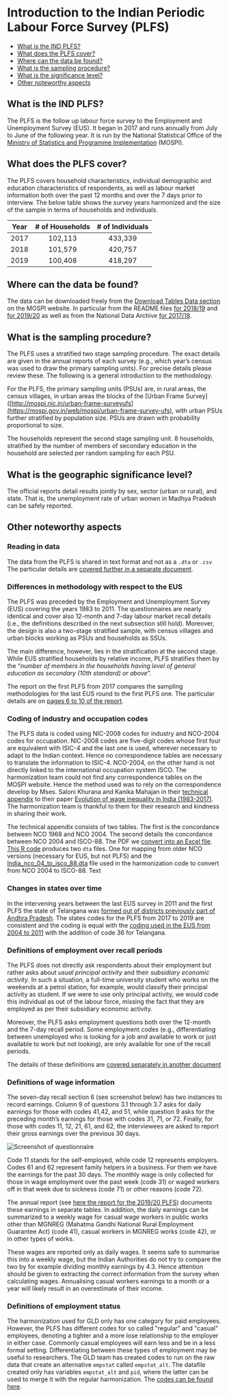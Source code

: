 # Introduction to the Indian Periodic Labour Force Survey (PLFS)

- [What is the IND PLFS?](#what-is-the-ind-plfs)
- [What does the PLFS cover?](#what-does-the-plfs-cover)
- [Where can the data be found?](#where-can-the-data-be-found)
- [What is the sampling procedure?](#what-is-the-sampling-procedure)
- [What is the significance level?](#what-is-the-geographic-significance-level)
- [Other noteworthy aspects](#other-noteworthy-aspects)

## What is the IND PLFS?

The PLFS is the follow up labour force survey to the Employment and Unemployment Survey (EUS). It began in 2017 and runs annually from July to June of the following year. It is run by the National Statistical Office of the [Ministry of Statistics and Programme Implementation]( http://www.mospi.nic.in/) (MOSPI).

## What does the PLFS cover?

The PLFS covers household characteristics, individual demographic and education characteristics of respondents, as well as labour market information both over the past 12 months and over the 7 days prior to interview. The below table shows the survey years harmonized and the size of the sample in terms of households and individuals.

| Year	    | # of Households	| # of Individuals	|
| :------:	| :-------:		    | :-------:	 	    |
| 2017	    | 102,113		    | 433,339	    	|
| 2018	    | 101,579		    | 420,757		    |
| 2019	    | 100,408		    | 418,297		    |

## Where can the data be found?

The data can be downloaded freely from the [Download Tables Data section](https://mospi.gov.in/web/mospi/download-tables-data) on the MOSPI website. In particular from the README files [for 2018/19](https://mospi.gov.in/documents/213904/531813//README_demo1608274556988.pdf/2281ebcd-eb19-1468-dce0-23a6ea3a7b02) and [for 2019/20](https://mospi.gov.in/documents/213904/1216623//READMEM1627035725633.pdf/77c18981-9c85-a04a-3a35-af31ce8ce685) as well as from the National Data Archive [for 2017/18](http://microdata.gov.in/nada43/index.php/catalog/146).

## What is the sampling procedure?

The PLFS uses a stratified two stage sampling procedure. The exact details are given in the annual reports of each survey (e.g., which year’s census was used to draw the primary sampling units). For precise details please review these. The following is a general introduction to the methodology.

For the PLFS, the primary sampling units (PSUs) are, in rural areas, the census villages, in urban areas the blocks of the [Urban Frame Survey]([http://mospi.nic.in/urban-frame-surveyufs](https://mospi.gov.in/web/mospi/urban-frame-survey-ufs), with urban PSUs further stratified by population size. PSUs are drawn with probability proportional to size.

The households represent the second stage sampling unit. 8 households, stratified by the number of members of secondary education in the household are selected per random sampling for each PSU.

## What is the geographic significance level?

The official reports detail results jointly by sex, sector (urban or rural), and state. That is, the unemployment rate of urban women in Madhya Pradesh can be safely reported.

## Other noteworthy aspects

### Reading in data

The data from the PLFS is shared in text format and not as a `.dta` or `.csv` The particular details are [covered further in a separate document](Reading_in_PLFS_data.md).

### Differences in methodology with respect to the EUS

The PLFS was preceded by the Employment and Unemployment Survey (EUS) covering the years 1983 to 2011. The questionnaires are nearly identical and cover also 12-month and 7-day labour market recall details (i.e., the definitions described in the next subsection still hold). Moreover, the design is also a two-stage stratified sample, with census villages and urban blocks working as PSUs and households as SSUs.

The main difference, however, lies in the stratification at the second stage. While EUS stratified households by relative income, PLFS stratifies them by the “*number of members in the households having level of general education as secondary (10th standard) or above*”.

The report on the first PLFS from 2017 compares the sampling methodologies for the last EUS round to the first PLFS one. The particular details are on [pages 6 to 10 of the report](utilities/AR_PLFS_2017.pdf).

### Coding of industry and occupation codes

The PLFS data is coded using NIC-2008 codes for industry and NCO-2004 codes for occupation. NIC-2008 codes are five-digit codes whose first four are equivalent with ISIC-4 and the last one is used, wherever necessary to adapt to the Indian context. Hence no correspondence tables are necessary to translate the information to ISIC-4.
NCO-2004, on the other hand is not directly linked to the international occupation system ISCO. The harmonization team could not find any correspondence tables on the MOSPI website. Hence the method used was to rely on the correspondence develop by Mses. Saloni Khurana and Kanika Mahajan in their [technical appendix](utilities/NCO_concordance.pdf) to their paper [Evolution of wage inequality in India (1983-2017)](utilities/wp2020-167.pdf). The harmonization team is thankful to them for their research and kindness in sharing their work.

The technical appendix consists of two tables. The first is the concordance between NCO 1968 and NCO 2004. The second details the concordance between NCO 2004 and ISCO-88. The PDF we [convert into an Excel file](utilities/occupation_correspondences.xlsx). [This R code](utilities/convert_occup_concordance_to_dta.R) produces two `dta` files. One for mapping from older NCO versions (necessary for EUS, but not PLFS) and the [India_nco_04_to_isco_88.dta](utilities/Additional%20Data/India_nco_04_to_isco_88.dta) file used in the harmonization code to convert from NCO 2004 to ISCO-88.
Text

### Changes in states over time

In the intervening years between the last EUS survey in 2011 and the first PLFS the state of Telangana was [formed out of districts previously part of Andhra Pradesh](https://en.wikipedia.org/wiki/Andhra_Pradesh_Reorganisation_Act,_2014). The states codes for the PLFS from 2017 to 2019 are consistent and the coding is equal with the [coding used in the EUS from 2004 to 2011](/Support/B%20-%20Country%20Survey%20Details/IND/EUS/Changes_States_And_State_Codes_Over_Time.md) with the addition of code 36 for Telangana.

### Definitions of employment over recall periods


The PLFS does not directly ask respondents about their employment but rather asks about *usual principal activity* and their *subsidiary economic activity*. In such a situation, a full-time university student who works on the weekends at a petrol station, for example, would classify their principal activity as student. If we were to use only principal activity, we would code this individual as out of the labour force, missing the fact that they are employed as per their subsidiary economic activity.

Moreover, the PLFS asks employment questions both over the 12-month and the 7-day recall period. Some employment codes (e.g., differentiating between unemployed who is looking for a job and available to work or just available to work but not looking), are only available for one of the recall periods.

The details of these definitions are [covered separately in another document](Definitions_of_employment_over_recall_periods.md)

### Definitions of wage information

The seven-day recall section 6 (see screenshot below) has two instances to record earnings. Column 9 of questions 3.1 through 3.7 asks for daily earnings for those with codes 41,42, and 51, while question 9 asks for the preceding month’s earnings for those with codes 31, 71, or 72. Finally, for those with codes 11, 12, 21, 61, and 62, the interviewees are asked to report their gross earnings over the previous 30 days.

![Screenshot of questionnaire](utilities/earnings_questions.PNG)

Code 11 stands for the self-employed, while code 12 represents employers. Codes 61 and 62 represent family helpers in a business. For them we have the earnings for the past 30 days. The monthly wage is only collected for those in wage employment over the past week (code 31) or waged workers off in that week due to sickness (code 71) or other reasons (code 72).

The annual report (see [here the report for the 2019/20 PLFS](utilities/Annual_Report_PLFS_2019_20.pdf)) documents these earnings in separate tables. In addition, the daily earnings can be summarized to a weekly wage for casual wage workers in public works other than MGNREG (Mahatma Gandhi National Rural Employment Guarantee Act) (code 41), casual workers in MGNREG works (code 42), or in other types of works.

These wages are reported only as daily wages. It seems safe to summarise this into a weekly wage, but the Indian Authorities do not try to compare the two by for example dividing monthly earnings by 4.3. Hence attention should be given to extracting the correct information from the survey when calculating wages. Annualising casual workers earnings to a month or a year will likely result in an overestimate of their income.

### Definitions of employment status

The harmonization used for GLD only has one category for paid employees. However, the PLFS has different codes for so called "regular" and "casual" employees, denoting a tighter and a more lose relationship to the employer in either case. Commonly casual employees will earn less and be in a less formal setting. Differentiating between these types of employment may be useful to researchers. The GLD team has created codes to run on the raw data that create an alternative `empstat` called `empstat_alt`. The datafile created only has variables `empstat_alt` and `pid`, where the latter can be used to merge it with the regular harmonization. The [codes can be found here](utilities/Code%20for%20creating%20alternative%20empstat).

